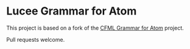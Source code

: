 # Lucee Grammar for Atom

This project is based on a fork of the [CFML Grammar for Atom][1] project.

Pull requests welcome.

[1]: https://github.com/atuttle/atom-language-cfml
